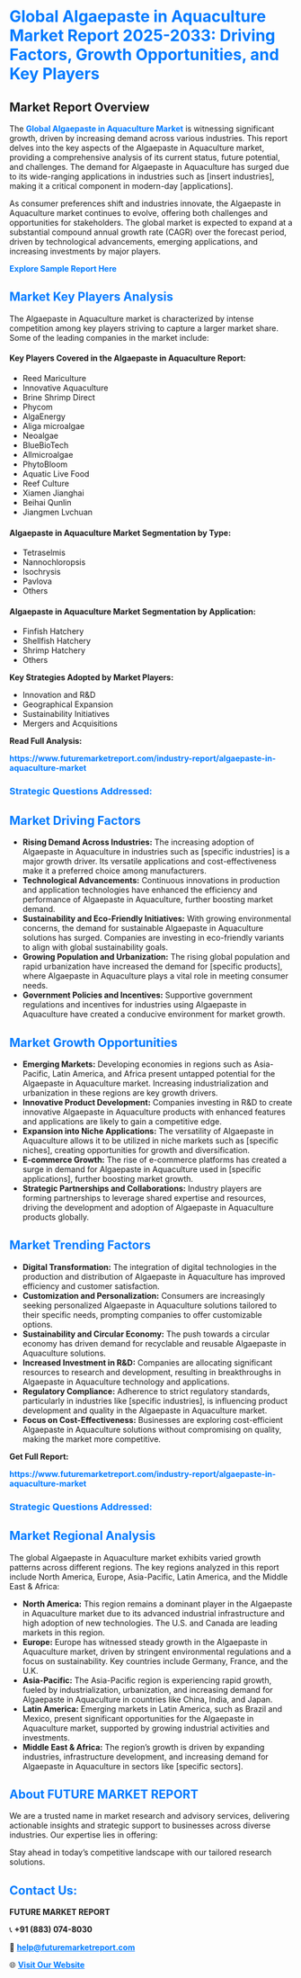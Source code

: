 <h1 style="color: #007BFF;">Global Algaepaste in Aquaculture Market Report 2025-2033: Driving Factors, Growth Opportunities, and Key Players</h1>

<section id="overview">
<h2>Market Report Overview</h2>
<p>The <a href="https://www.futuremarketreport.com/industry-report/algaepaste-in-aquaculture-market" style="color: #007BFF; text-decoration: none;"><strong>Global Algaepaste in Aquaculture Market</strong></a> is witnessing significant growth, driven by increasing demand across various industries. This report delves into the key aspects of the Algaepaste in Aquaculture market, providing a comprehensive analysis of its current status, future potential, and challenges. The demand for Algaepaste in Aquaculture has surged due to its wide-ranging applications in industries such as [insert industries], making it a critical component in modern-day [applications].</p>
<p>As consumer preferences shift and industries innovate, the Algaepaste in Aquaculture market continues to evolve, offering both challenges and opportunities for stakeholders. The global market is expected to expand at a substantial compound annual growth rate (CAGR) over the forecast period, driven by technological advancements, emerging applications, and increasing investments by major players.</p>
</section>

<section id="overview">
<p><a href="https://www.futuremarketreport.com/request-sample/reportId=28878" style="color: #007BFF; text-decoration: none;"><strong>Explore Sample Report Here</strong></a></p>
</section>

<section id="key-players">
<h2 style="color: #007BFF;">Market Key Players Analysis</h2>
<p>The Algaepaste in Aquaculture market is characterized by intense competition among key players striving to capture a larger market share. Some of the leading companies in the market include:</p>
<h4>Key Players Covered in the Algaepaste in Aquaculture Report:</h4>
<ul><li>Reed Mariculture</li><li>Innovative Aquaculture</li><li>Brine Shrimp Direct</li><li>Phycom</li><li>AlgaEnergy</li><li>Aliga microalgae</li><li>Neoalgae</li><li>BlueBioTech</li><li>Allmicroalgae</li><li>PhytoBloom</li><li>Aquatic Live Food</li><li>Reef Culture</li><li>Xiamen Jianghai</li><li>Beihai Qunlin</li><li>Jiangmen Lvchuan</li></ul>
<h4>Algaepaste in Aquaculture Market Segmentation by Type:</h4>
<ul><li>Tetraselmis</li><li>Nannochloropsis</li><li>Isochrysis</li><li>Pavlova</li><li>Others</li></ul>

<h4>Algaepaste in Aquaculture Market Segmentation by Application:</h4>
<ul><li>Finfish Hatchery</li><li>Shellfish Hatchery</li><li>Shrimp Hatchery</li><li>Others</li></ul>
<p><strong>Key Strategies Adopted by Market Players:</strong></p>
<ul>
<li>Innovation and R&D</li>
<li>Geographical Expansion</li>
<li>Sustainability Initiatives</li>
<li>Mergers and Acquisitions</li>
</ul>
</section>

<section>
<p><strong>Read Full Analysis: </strong></p><a href="https://www.futuremarketreport.com/industry-report/algaepaste-in-aquaculture-market" style="color: #007BFF; text-decoration: none;"><strong>https://www.futuremarketreport.com/industry-report/algaepaste-in-aquaculture-market</strong></a>
<h3 style="color: #007BFF;">Strategic Questions Addressed:</h3>
</section>

<section id="driving-factors">
<h2 style="color: #007BFF;">Market Driving Factors</h2>
<ul>
<li><strong>Rising Demand Across Industries:</strong> The increasing adoption of Algaepaste in Aquaculture in industries such as [specific industries] is a major growth driver. Its versatile applications and cost-effectiveness make it a preferred choice among manufacturers.</li>
<li><strong>Technological Advancements:</strong> Continuous innovations in production and application technologies have enhanced the efficiency and performance of Algaepaste in Aquaculture, further boosting market demand.</li>
<li><strong>Sustainability and Eco-Friendly Initiatives:</strong> With growing environmental concerns, the demand for sustainable Algaepaste in Aquaculture solutions has surged. Companies are investing in eco-friendly variants to align with global sustainability goals.</li>
<li><strong>Growing Population and Urbanization:</strong> The rising global population and rapid urbanization have increased the demand for [specific products], where Algaepaste in Aquaculture plays a vital role in meeting consumer needs.</li>
<li><strong>Government Policies and Incentives:</strong> Supportive government regulations and incentives for industries using Algaepaste in Aquaculture have created a conducive environment for market growth.</li>
</ul>
</section>

<section id="growth-opportunities">
<h2 style="color: #007BFF;">Market Growth Opportunities</h2>
<ul>
<li><strong>Emerging Markets:</strong> Developing economies in regions such as Asia-Pacific, Latin America, and Africa present untapped potential for the Algaepaste in Aquaculture market. Increasing industrialization and urbanization in these regions are key growth drivers.</li>
<li><strong>Innovative Product Development:</strong> Companies investing in R&D to create innovative Algaepaste in Aquaculture products with enhanced features and applications are likely to gain a competitive edge.</li>
<li><strong>Expansion into Niche Applications:</strong> The versatility of Algaepaste in Aquaculture allows it to be utilized in niche markets such as [specific niches], creating opportunities for growth and diversification.</li>
<li><strong>E-commerce Growth:</strong> The rise of e-commerce platforms has created a surge in demand for Algaepaste in Aquaculture used in [specific applications], further boosting market growth.</li>
<li><strong>Strategic Partnerships and Collaborations:</strong> Industry players are forming partnerships to leverage shared expertise and resources, driving the development and adoption of Algaepaste in Aquaculture products globally.</li>
</ul>
</section>

<section id="trending-factors">
<h2 style="color: #007BFF;">Market Trending Factors</h2>
<ul>
<li><strong>Digital Transformation:</strong> The integration of digital technologies in the production and distribution of Algaepaste in Aquaculture has improved efficiency and customer satisfaction.</li>
<li><strong>Customization and Personalization:</strong> Consumers are increasingly seeking personalized Algaepaste in Aquaculture solutions tailored to their specific needs, prompting companies to offer customizable options.</li>
<li><strong>Sustainability and Circular Economy:</strong> The push towards a circular economy has driven demand for recyclable and reusable Algaepaste in Aquaculture solutions.</li>
<li><strong>Increased Investment in R&D:</strong> Companies are allocating significant resources to research and development, resulting in breakthroughs in Algaepaste in Aquaculture technology and applications.</li>
<li><strong>Regulatory Compliance:</strong> Adherence to strict regulatory standards, particularly in industries like [specific industries], is influencing product development and quality in the Algaepaste in Aquaculture market.</li>
<li><strong>Focus on Cost-Effectiveness:</strong> Businesses are exploring cost-efficient Algaepaste in Aquaculture solutions without compromising on quality, making the market more competitive.</li>
</ul>
</section>

<section>
<p><strong>Get Full Report: </strong></p><a href="https://www.futuremarketreport.com/industry-report/algaepaste-in-aquaculture-market" style="color: #007BFF; text-decoration: none;"><strong>https://www.futuremarketreport.com/industry-report/algaepaste-in-aquaculture-market</strong></a>
<h3 style="color: #007BFF;">Strategic Questions Addressed:</h3>
</section>


<section id="regional-analysis">
<h2 style="color: #007BFF;">Market Regional Analysis</h2>
<p>The global Algaepaste in Aquaculture market exhibits varied growth patterns across different regions. The key regions analyzed in this report include North America, Europe, Asia-Pacific, Latin America, and the Middle East & Africa:</p>
<ul>
<li><strong>North America:</strong> This region remains a dominant player in the Algaepaste in Aquaculture market due to its advanced industrial infrastructure and high adoption of new technologies. The U.S. and Canada are leading markets in this region.</li>
<li><strong>Europe:</strong> Europe has witnessed steady growth in the Algaepaste in Aquaculture market, driven by stringent environmental regulations and a focus on sustainability. Key countries include Germany, France, and the U.K.</li>
<li><strong>Asia-Pacific:</strong> The Asia-Pacific region is experiencing rapid growth, fueled by industrialization, urbanization, and increasing demand for Algaepaste in Aquaculture in countries like China, India, and Japan.</li>
<li><strong>Latin America:</strong> Emerging markets in Latin America, such as Brazil and Mexico, present significant opportunities for the Algaepaste in Aquaculture market, supported by growing industrial activities and investments.</li>
<li><strong>Middle East & Africa:</strong> The region’s growth is driven by expanding industries, infrastructure development, and increasing demand for Algaepaste in Aquaculture in sectors like [specific sectors].</li>
</ul>
</section>

<footer>
<h2 style="color: #007BFF;">About FUTURE MARKET REPORT</h2>
<p>We are a trusted name in market research and advisory services, delivering actionable insights and strategic support to businesses across diverse industries. Our expertise lies in offering:</p>

<p>Stay ahead in today’s competitive landscape with our tailored research solutions.</p>

<h2 style="color: #007BFF;">Contact Us:</h2>
<p><strong>FUTURE MARKET REPORT</strong></p>
<p>📞 <strong>+91 (883) 074-8030</strong></p>
<p>📧 <strong><a href="mailto:help@futuremarketreport.com" style="color: #007BFF;">help@futuremarketreport.com</a></strong></p>
<p>🌐 <strong><a href="https://www.futuremarketreport.com/" style="color: #007BFF;">Visit Our Website</a></strong></p>
</footer>